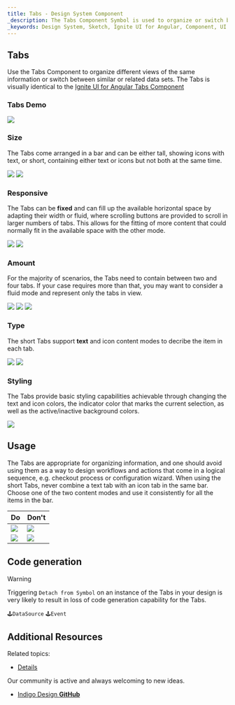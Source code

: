 ```yaml
---
title: Tabs - Design System Component
_description: The Tabs Component Symbol is used to organize or switch between information.
_keywords: Design System, Sketch, Ignite UI for Angular, Component, UI Library, Widgets
---
```


## Tabs

Use the Tabs Component to organize different views of the same information or switch between similar or related data sets. The Tabs is visually identical to the [Ignite UI for Angular Tabs Component](https://www.infragistics.com/products/ignite-ui-angular/angular/components/tabs.html)

### Tabs Demo

![](../images/tabs_demo.png)

### Size

The Tabs come arranged in a bar and can be either tall, showing icons with text, or short, containing either text or icons but not both at the same time.

![](../images/tabs_short.png)
![](../images/tabs_tall.png)

### Responsive

The Tabs can be **fixed** and can fill up the available horizontal space by adapting their width or fluid, where scrolling buttons are provided to scroll in larger numbers of tabs. This allows for the fitting of more content that could normally fit in the available space with the other mode.

![](../images/tabs_fixed.png)
![](../images/tabs_fluid.png)

### Amount

For the majority of scenarios, the Tabs need to contain between two and four tabs. If your case requires more than that, you may want to consider a fluid mode and represent only the tabs in view.

![](../images/tabs_2.png)
![](../images/tabs_3.png)
![](../images/tabs_4.png)

### Type

The short Tabs support **text** and icon content modes to decribe the item in each tab.

![](../images/tabs_text.png)
![](../images/tabs_icons.png)

### Styling

The Tabs provide basic styling capabilities achievable through changing the text and icon colors, the indicator color that marks the current selection, as well as the active/inactive background colors.

![](../images/tabs_styling.png)

## Usage

The Tabs are appropriate for organizing information, and one should avoid using them as a way to design workflows and actions that come in a logical sequence, e.g. checkout process or configuration wizard. When using the short Tabs, never combine a text tab with an icon tab in the same bar. Choose one of the two content modes and use it consistently for all the items in the bar.

| Do                          | Don't                         |
| --------------------------- | ----------------------------- |
| ![](../images/tabs_do1.png) | ![](../images/tabs_dont1.png) |
| ![](../images/tabs_do2.png) | ![](../images/tabs_dont2.png) |

## Code generation

> [!WARNING]
> Triggering `Detach from Symbol` on an instance of the Tabs in your design is very likely to result in loss of code generation capability for the Tabs.

`🕹️DataSource`
`🕹️Event`

## Additional Resources

Related topics:

- [Details](details.md)
  <div class="divider--half"></div>

Our community is active and always welcoming to new ideas.

- [Indigo Design **GitHub**](https://github.com/IgniteUI/design-system-docfx)
